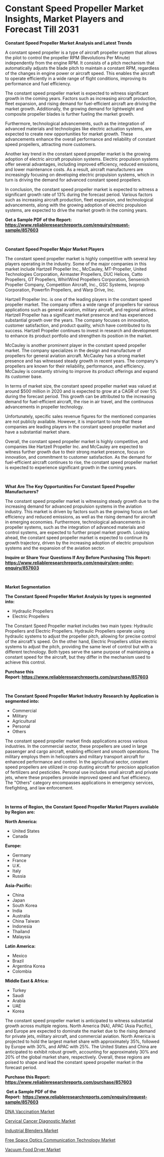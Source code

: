 <p><h1>Constant Speed Propeller Market Insights, Market Players and Forecast Till 2031</h1></p><p><strong>Constant Speed Propeller Market Analysis and Latest Trends</strong></p>
<p><p>A constant speed propeller is a type of aircraft propeller system that allows the pilot to control the propeller RPM (Revolutions Per Minute) independently from the engine RPM. It consists of a pitch mechanism that automatically adjusts the blade pitch to maintain a constant RPM, regardless of the changes in engine power or aircraft speed. This enables the aircraft to operate efficiently in a wide range of flight conditions, improving its performance and fuel efficiency.</p><p>The constant speed propeller market is expected to witness significant growth in the coming years. Factors such as increasing aircraft production, fleet expansion, and rising demand for fuel-efficient aircraft are driving the market growth. Additionally, the growing demand for lightweight and composite propeller blades is further fueling the market growth.</p><p>Furthermore, technological advancements, such as the integration of advanced materials and technologies like electric actuation systems, are expected to create new opportunities for market growth. These advancements enhance the overall performance and reliability of constant speed propellers, attracting more customers.</p><p>Another key trend in the constant speed propeller market is the growing adoption of electric aircraft propulsion systems. Electric propulsion systems offer several advantages, including improved efficiency, reduced emissions, and lower maintenance costs. As a result, aircraft manufacturers are increasingly focusing on developing electric propulsion systems, which in turn is driving the demand for advanced constant speed propellers.</p><p>In conclusion, the constant speed propeller market is expected to witness a significant growth rate of 13% during the forecast period. Various factors such as increasing aircraft production, fleet expansion, and technological advancements, along with the growing adoption of electric propulsion systems, are expected to drive the market growth in the coming years.</p></p>
<p><strong>Get a Sample PDF of the Report:&nbsp; <a href="https://www.reliableresearchreports.com/enquiry/request-sample/857603">https://www.reliableresearchreports.com/enquiry/request-sample/857603</a></strong></p>
<p>&nbsp;</p>
<p><strong>Constant Speed Propeller Major Market Players</strong></p>
<p><p>The constant speed propeller market is highly competitive with several key players operating in the industry. Some of the major companies in this market include Hartzell Propeller Inc., McCauley, MT-Propeller, United Technologies Corporation, Airmaster Propellers, DUC Helices, Catto Propellers, GT Propellers, WhirlWind Propellers Corporation, Sensenich Propeller Company, Competition Aircraft, Inc., GSC Systems, Ivoprop Corporation, Powerfin Propellers, and Warp Drive, Inc.</p><p>Hartzell Propeller Inc. is one of the leading players in the constant speed propeller market. The company offers a wide range of propellers for various applications such as general aviation, military aircraft, and regional airlines. Hartzell Propeller has a significant market presence and has experienced substantial growth over the years. The company focuses on innovation, customer satisfaction, and product quality, which have contributed to its success. Hartzell Propeller continues to invest in research and development to enhance its product portfolio and strengthen its position in the market.</p><p>McCauley is another prominent player in the constant speed propeller market. The company specializes in the design and manufacture of propellers for general aviation aircraft. McCauley has a strong market presence and has witnessed steady growth in recent years. The company's propellers are known for their reliability, performance, and efficiency. McCauley is constantly striving to improve its product offerings and expand its customer base.</p><p>In terms of market size, the constant speed propeller market was valued at around $500 million in 2020 and is expected to grow at a CAGR of over 5% during the forecast period. This growth can be attributed to the increasing demand for fuel-efficient aircraft, the rise in air travel, and the continuous advancements in propeller technology.</p><p>Unfortunately, specific sales revenue figures for the mentioned companies are not publicly available. However, it is important to note that these companies are leading players in the constant speed propeller market and have a substantial market share.</p><p>Overall, the constant speed propeller market is highly competitive, and companies like Hartzell Propeller Inc. and McCauley are expected to witness further growth due to their strong market presence, focus on innovation, and commitment to customer satisfaction. As the demand for fuel-efficient aircraft continues to rise, the constant speed propeller market is expected to experience significant growth in the coming years.</p></p>
<p>&nbsp;</p>
<p><strong>What Are The Key Opportunities For Constant Speed Propeller Manufacturers?</strong></p>
<p><p>The constant speed propeller market is witnessing steady growth due to the increasing demand for advanced propulsion systems in the aviation industry. This market is driven by factors such as the growing focus on fuel efficiency and reduced emissions, as well as the rising demand for aircraft in emerging economies. Furthermore, technological advancements in propeller systems, such as the integration of advanced materials and control systems, are expected to further propel market growth. Looking ahead, the constant speed propeller market is expected to continue its growth trajectory, driven by the increasing adoption of electric propulsion systems and the expansion of the aviation sector.</p></p>
<p><strong>Inquire or Share Your Questions If Any Before Purchasing This Report: <a href="https://www.reliableresearchreports.com/enquiry/pre-order-enquiry/857603">https://www.reliableresearchreports.com/enquiry/pre-order-enquiry/857603</a></strong></p>
<p>&nbsp;</p>
<p><strong>Market Segmentation</strong></p>
<p><strong>The Constant Speed Propeller Market Analysis by types is segmented into:</strong></p>
<p><ul><li>Hydraulic Propellers</li><li>Electric Propellers</li></ul></p>
<p><p>The Constant Speed Propeller market includes two main types: Hydraulic Propellers and Electric Propellers. Hydraulic Propellers operate using hydraulic systems to adjust the propeller pitch, allowing for precise control of the aircraft's speed. On the other hand, Electric Propellers utilize electric systems to adjust the pitch, providing the same level of control but with a different technology. Both types serve the same purpose of maintaining a constant speed for the aircraft, but they differ in the mechanism used to achieve this control.</p></p>
<p><strong>Purchase this Report:&nbsp;<a href="https://www.reliableresearchreports.com/purchase/857603">https://www.reliableresearchreports.com/purchase/857603</a></strong></p>
<p>&nbsp;</p>
<p><strong>The Constant Speed Propeller Market Industry Research by Application is segmented into:</strong></p>
<p><ul><li>Commercial</li><li>Military</li><li>Agricultural</li><li>Personal</li><li>Others</li></ul></p>
<p><p>The constant speed propeller market finds applications across various industries. In the commercial sector, these propellers are used in large passenger and cargo aircraft, enabling efficient and smooth operations. The military employs them in helicopters and military transport aircraft for enhanced performance and control. In the agricultural sector, constant speed propellers are utilized in crop dusting aircraft for precision application of fertilizers and pesticides. Personal use includes small aircraft and private jets, where these propellers provide improved speed and fuel efficiency. The "Others" category encompasses applications in emergency services, firefighting, and law enforcement.</p></p>
<p>&nbsp;</p>
<p><strong>In terms of Region, the Constant Speed Propeller Market Players available by Region are:</strong></p>
<p>
    <p> <strong> North America: </strong>
        <ul>
            <li>United States</li>
            <li>Canada</li>
        </ul>
        </p> 
    <p> <strong> Europe: </strong>
        <ul>
            <li>Germany</li>
            <li>France</li>
            <li>U.K.</li>
            <li>Italy</li>
            <li>Russia</li>
        </ul>
        </p> 
    <p> <strong> Asia-Pacific: </strong>
        <ul>
            <li>China</li>
            <li>Japan</li>
            <li>South Korea</li>
            <li>India</li>
            <li>Australia</li>
            <li>China Taiwan</li>
            <li>Indonesia</li>
            <li>Thailand</li>
            <li>Malaysia</li>
        </ul>
        </p> 
    <p> <strong> Latin America: </strong>
        <ul>
            <li>Mexico</li>
            <li>Brazil</li>
            <li>Argentina Korea</li>
            <li>Colombia</li>
        </ul>
        </p> 
    <p> <strong> Middle East & Africa: </strong>
        <ul>
            <li>Turkey</li>
            <li>Saudi</li>
            <li>Arabia</li>
            <li>UAE</li>
            <li>Korea</li>
        </ul>
    </p>
    </p>
<p><p>The constant speed propeller market is anticipated to witness substantial growth across multiple regions. North America (NA), APAC (Asia Pacific), and Europe are expected to dominate the market due to the rising demand for private jets, military aircraft, and commercial aviation. North America is projected to hold the largest market share with approximately 35%, followed by Europe with 30%, and APAC with 25%. The United States and China are anticipated to exhibit robust growth, accounting for approximately 30% and 20% of the global market share, respectively. Overall, these regions are poised to shape and lead the constant speed propeller market in the forecast period.</p></p>
<p><strong>Purchase this Report: <a href="https://www.reliableresearchreports.com/purchase/857603">https://www.reliableresearchreports.com/purchase/857603</a></strong></p>
<p>&nbsp;<strong>Get a Sample PDF of the Report:&nbsp;&nbsp;<a href="https://www.reliableresearchreports.com/enquiry/request-sample/857603">https://www.reliableresearchreports.com/enquiry/request-sample/857603</a></strong></p>
<p><strong></strong></p>
<p><p><a href="https://medium.com/@rosejohnson762014/dna-vaccination-market-trends-forecast-and-competitive-analysis-to-2030-871cb2df0a35">DNA Vaccination Market</a></p><p><a href="https://medium.com/@rosejohnson762014/cervical-cancer-diagnostic-market-research-report-its-history-and-forecast-2023-to-2030-3843b54da471">Cervical Cancer Diagnostic Market</a></p><p><a href="https://github.com/kholmovskayalyudmila/Market-Research-Report-List-2/blob/main/industrial-blenders-market.md">Industrial Blenders Market</a></p><p><a href="https://medium.com/@rosejohnson762014/free-space-optics-communication-technology-market-trends-forecast-and-competitive-analysis-to-de227812cfc4">Free Space Optics Communication Technology Market</a></p><p><a href="https://github.com/zebdakicsin/Market-Research-Report-List-2/blob/main/vacuum-food-dryer-market.md">Vacuum Food Dryer Market</a></p></p>
